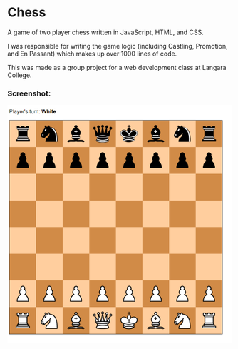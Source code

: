 # Chess
A game of two player chess written in JavaScript, HTML, and CSS. 
 
I was responsible for writing the game logic (including Castling, Promotion, and En Passant) which makes up over 1000 lines of code.

This was made as a group project for a web development class at Langara College.    

### Screenshot:  
![Image of Chess Board](demo.png)
